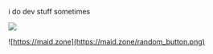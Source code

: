 i do dev stuff sometimes

![](https://skillicons.dev/icons?i=typescript,react,nextjs,vue,nuxtjs,svelte,astro,tailwind,swift,go,nodejs,bun,deno,vite,express,elysia,docker,git,figma&perline=10)



![https://maid.zone](https://maid.zone/random_button.png)
 



